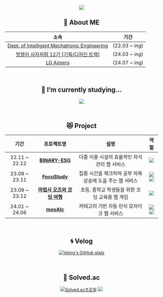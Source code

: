 
<div align = "center">
   <img src="https://capsule-render.vercel.app/api?type=waving&color=0:28A0FF,100:0078FF&text=STOPYOON&fontColor=FFFFFF&animation=fadeIn">
   
   ## 🧅 About ME <br>
   | 소속 | 기간 | 
   |:---:|:---:|
   | [Dept. of Intelligent Mechatronic Engineering](http://imc.sejong.ac.kr/page/sub2_1) | (22.03 ~ ing) |
   | [멋쟁이 사자처럼 12기 [기획/디자인 트랙]](https://likelion12.simple.ink/) | (24.03 ~ ing) |
   | [LG Aimers](https://www.lgaimers.ai/) | (24.07 ~ ing) |

   <br>
   
   ## 🌱 I’m currently studying...
   <p align="center">
     <a href="https://skillicons.dev">
       <img src="https://skillicons.dev/icons?i=c,py,html,css,js,react,figma,ps" />
     </a>
   </p>

   <br>
   
   ## 😻 Project
   
   | 기간 | 프로젝트명 | 설명 | 역할 | 
   |:---:|:---:|:---:|:---:|
   | 22.11 ~ 22.12 | <b>[BINARY-ESG](https://github.com/LeeJinSoo-BIN/BINARY-ESG)</b> | 다중 이용 시설의 효율적인 자석 관리 웹 서비스 | <img src="https://img.shields.io/badge/UI/UX design-35637C"> |
   | 23.09 ~ 23.11 | <b>[FocuStudy](https://github.com/TEAM-TETRIS-Web)</b> | 집중 시간을 체크하여 공부 의욕 상승에 도움 주는 웹 서비스 | <img src="https://img.shields.io/badge/Front-35637C">  <img src="https://img.shields.io/badge/UI/UX design-35637C"> |
   | 23.09 ~ 23.12 | <b>[마법사 오즈와 코딩 여행](https://github.com/SejongCodingMate)</b> |  초등, 중학교 학생들을 위한 코딩 교육용 웹 게임 | <img src="https://img.shields.io/badge/UI/UX design-35637C">
   | 24.01 ~ 24.06 | <b>[mosAIc](https://github.com/23-2-WINTER-PROJECT)</b> | 카테고리 기반 자동 인식 모자이크 웹 서비스 | <img src="https://img.shields.io/badge/Front-35637C"> <img src="https://img.shields.io/badge/UI/UX design-35637C"> |
   
   <br>
   
   ## 🌀 Velog
   [![Velog's GitHub stats](https://velog-readme-stats.vercel.app/api?name=just-stopyoon)]((https://velog.io/@just-stopyoon))
   
   <br>
   
   ## 💫 Solved.ac
   [![Solved.ac프로필](http://mazassumnida.wtf/api/v2/generate_badge?boj=stopyoon )](https://solved.ac/stopyoon)
   <a href="https://solved.ac/stopyoon"><img src="http://mazandi.herokuapp.com/api?handle=stopyoon&theme=warm"/></a>
</div>
